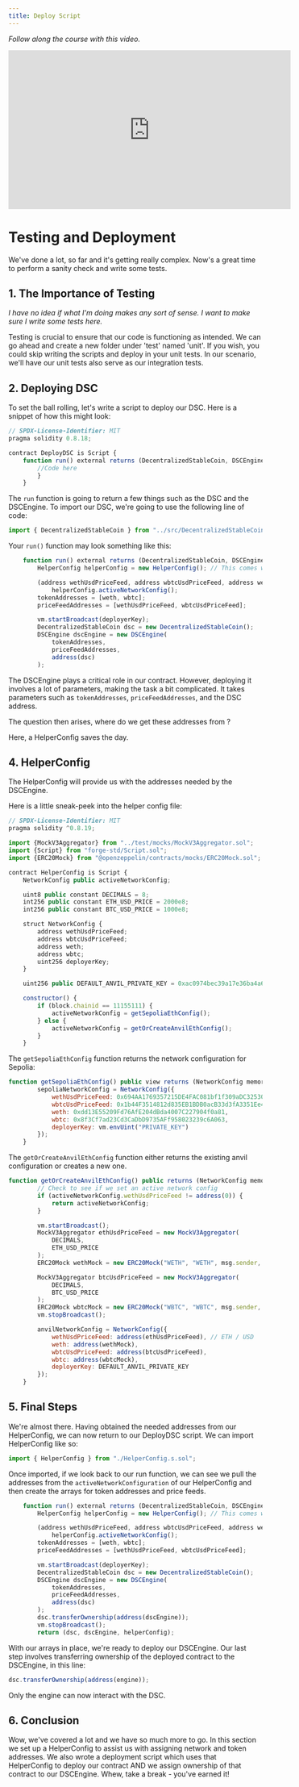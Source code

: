 ```yaml
---
title: Deploy Script
---
```


_Follow along the course with this video._

<iframe width="560" height="315" src="https://youtube.com/embed/jwTreavu9Ig" title="YouTube video player" frameborder="0" allow="accelerometer; autoplay; clipboard-write; encrypted-media; gyroscope; picture-in-picture; web-share" allowfullscreen></iframe>

# Testing and Deployment

We've done a lot, so far and it's getting really complex. Now's a great time to perform a sanity check and write some tests.

## 1. The Importance of Testing

_I have no idea if what I'm doing makes any sort of sense. I want to make sure I write some tests here._

Testing is crucial to ensure that our code is functioning as intended. We can go ahead and create a new folder under 'test' named 'unit'. If you wish, you could skip writing the scripts and deploy in your unit tests. In our scenario, we'll have our unit tests also serve as our integration tests.

## 2. Deploying DSC

To set the ball rolling, let's write a script to deploy our DSC. Here is a snippet of how this might look:

```javascript
// SPDX-License-Identifier: MIT
pragma solidity 0.8.18;

contract DeployDSC is Script {
    function run() external returns (DecentralizedStableCoin, DSCEngine, HelperConfig){
        //Code here
        }
    }
```

The `run` function is going to return a few things such as the DSC and the DSCEngine. To import our DSC, we're going to use the following line of code:

```javascript
import { DecentralizedStableCoin } from "../src/DecentralizedStableCoin.sol";
```

Your `run()` function may look something like this:

```javascript
    function run() external returns (DecentralizedStableCoin, DSCEngine, HelperConfig) {
        HelperConfig helperConfig = new HelperConfig(); // This comes with our mocks!

        (address wethUsdPriceFeed, address wbtcUsdPriceFeed, address weth, address wbtc, uint256 deployerKey) =
            helperConfig.activeNetworkConfig();
        tokenAddresses = [weth, wbtc];
        priceFeedAddresses = [wethUsdPriceFeed, wbtcUsdPriceFeed];

        vm.startBroadcast(deployerKey);
        DecentralizedStableCoin dsc = new DecentralizedStableCoin();
        DSCEngine dscEngine = new DSCEngine(
            tokenAddresses,
            priceFeedAddresses,
            address(dsc)
        );
```

The DSCEngine plays a critical role in our contract. However, deploying it involves a lot of parameters, making the task a bit complicated. It takes parameters such as `tokenAddresses`, `priceFeedAddresses`, and the DSC address.

The question then arises, where do we get these addresses from ?

Here, a HelperConfig saves the day.

## 4. HelperConfig

The HelperConfig will provide us with the addresses needed by the DSCEngine.

Here is a little sneak-peek into the helper config file:

```javascript
// SPDX-License-Identifier: MIT
pragma solidity ^0.8.19;

import {MockV3Aggregator} from "../test/mocks/MockV3Aggregator.sol";
import {Script} from "forge-std/Script.sol";
import {ERC20Mock} from "@openzeppelin/contracts/mocks/ERC20Mock.sol";

contract HelperConfig is Script {
    NetworkConfig public activeNetworkConfig;

    uint8 public constant DECIMALS = 8;
    int256 public constant ETH_USD_PRICE = 2000e8;
    int256 public constant BTC_USD_PRICE = 1000e8;

    struct NetworkConfig {
        address wethUsdPriceFeed;
        address wbtcUsdPriceFeed;
        address weth;
        address wbtc;
        uint256 deployerKey;
    }

    uint256 public DEFAULT_ANVIL_PRIVATE_KEY = 0xac0974bec39a17e36ba4a6b4d238ff944bacb478cbed5efcae784d7bf4f2ff80;

    constructor() {
        if (block.chainid == 11155111) {
            activeNetworkConfig = getSepoliaEthConfig();
        } else {
            activeNetworkConfig = getOrCreateAnvilEthConfig();
        }
    }
```

The `getSepoliaEthConfig` function returns the network configuration for Sepolia:

```javascript
function getSepoliaEthConfig() public view returns (NetworkConfig memory sepoliaNetworkConfig) {
        sepoliaNetworkConfig = NetworkConfig({
            wethUsdPriceFeed: 0x694AA1769357215DE4FAC081bf1f309aDC325306, // ETH / USD
            wbtcUsdPriceFeed: 0x1b44F3514812d835EB1BDB0acB33d3fA3351Ee43,
            weth: 0xdd13E55209Fd76AfE204dBda4007C227904f0a81,
            wbtc: 0x8f3Cf7ad23Cd3CaDbD9735AFf958023239c6A063,
            deployerKey: vm.envUint("PRIVATE_KEY")
        });
    }
```

The `getOrCreateAnvilEthConfig` function either returns the existing anvil configuration or creates a new one.

```javascript
function getOrCreateAnvilEthConfig() public returns (NetworkConfig memory anvilNetworkConfig) {
        // Check to see if we set an active network config
        if (activeNetworkConfig.wethUsdPriceFeed != address(0)) {
            return activeNetworkConfig;
        }

        vm.startBroadcast();
        MockV3Aggregator ethUsdPriceFeed = new MockV3Aggregator(
            DECIMALS,
            ETH_USD_PRICE
        );
        ERC20Mock wethMock = new ERC20Mock("WETH", "WETH", msg.sender, 1000e8);

        MockV3Aggregator btcUsdPriceFeed = new MockV3Aggregator(
            DECIMALS,
            BTC_USD_PRICE
        );
        ERC20Mock wbtcMock = new ERC20Mock("WBTC", "WBTC", msg.sender, 1000e8);
        vm.stopBroadcast();

        anvilNetworkConfig = NetworkConfig({
            wethUsdPriceFeed: address(ethUsdPriceFeed), // ETH / USD
            weth: address(wethMock),
            wbtcUsdPriceFeed: address(btcUsdPriceFeed),
            wbtc: address(wbtcMock),
            deployerKey: DEFAULT_ANVIL_PRIVATE_KEY
        });
    }
```

## 5. Final Steps

We're almost there. Having obtained the needed addresses from our HelperConfig, we can now return to our DeployDSC script. We can import HelperConfig like so:

```javascript
import { HelperConfig } from "./HelperConfig.s.sol";
```

Once imported, if we look back to our run function, we can see we pull the addresses from the `activeNetworkConfiguration` of our HelperConfig and then create the arrays for token addresses and price feeds.

```javascript
    function run() external returns (DecentralizedStableCoin, DSCEngine, HelperConfig) {
        HelperConfig helperConfig = new HelperConfig(); // This comes with our mocks!

        (address wethUsdPriceFeed, address wbtcUsdPriceFeed, address weth, address wbtc, uint256 deployerKey) =
            helperConfig.activeNetworkConfig();
        tokenAddresses = [weth, wbtc];
        priceFeedAddresses = [wethUsdPriceFeed, wbtcUsdPriceFeed];

        vm.startBroadcast(deployerKey);
        DecentralizedStableCoin dsc = new DecentralizedStableCoin();
        DSCEngine dscEngine = new DSCEngine(
            tokenAddresses,
            priceFeedAddresses,
            address(dsc)
        );
        dsc.transferOwnership(address(dscEngine));
        vm.stopBroadcast();
        return (dsc, dscEngine, helperConfig);
```

With our arrays in place, we're ready to deploy our DSCEngine. Our last step involves transferring ownership of the deployed contract to the DSCEngine, in this line:

```javascript
dsc.transferOwnership(address(engine));
```

Only the engine can now interact with the DSC.

## 6. Conclusion

Wow, we've covered a lot and we have so much more to go. In this section we set up a HelperConfig to assist us with assigning network and token addresses. We also wrote a deployment script which uses that HelperConfig to deploy our contract AND we assign ownership of that contract to our DSCEngine. Whew, take a break - you've earned it!
